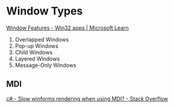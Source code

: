 # Window Types
[Window Features - Win32 apps | Microsoft Learn](https://learn.microsoft.com/en-us/windows/win32/winmsg/window-features#window-types)

1. Overlapped Windows
2. Pop-up Windows
3. Child Windows
4. Layered Windows
5. Message-Only Windows

## MDI
[c# - Slow winforms rendering when using MDI? - Stack Overflow](https://stackoverflow.com/questions/28287678/slow-winforms-rendering-when-using-mdi)
